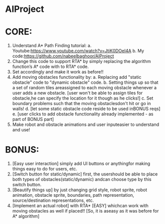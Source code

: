 # AIProject
# CORE:

1. Understand A* Path Finding tutorial:
      a. Youtube:https://www.youtube.com/watch?v=JtiK0DOeI4A
      b. My code:https://github.com/nabeelbaghoor/AIProject
2. Change this code to support RTA* by simply replacing the algorithm function’s A* code with to RTA* code.
3. Set accordingly and make it work as before!!
4. Add moving obstacles functionality by:
    a. Replacing add "static obstacle" code to "dynamic obstacle"
       code.
    b. Setting things up so that a set of random tiles areassigned to
       each moving obstacle whenever a user adds a new obstacle.
       [user won't be able to assign tiles for obstacle,he can specify
       the location for it though as he clicks!]
    c. Set boundary problems such that the moving obstaclesdon't
       hit or go in walls!
    d. [let some static obstacle code reside to be used inBONUS
       reqs]
    e. [user clicks to add obstacle functionality already
       implemented - as part of BONUS part]
5. Make robot and obstacle animations and user inputeasier to
    understand and use!


# BONUS:

1. [Easy user interaction] simply add UI buttons or anythingfor
    making things easy to do for users, etc.
2. [Switch button for static/dynamic] first, the usershould be able to
    place both types of obstacles(static/dynamic) andcan choose type
    by this switch button.
3. [Beautify things up] by just changing grid style, robot sprite, robot
    animation, obstacle sprite, boundaries, path representation,
    source/destination representations, etc.
4. [Implement an actual robot] with RTA* [EASY] whichcan work with
    moving obstacles as well if placed!! [So, it is aseasy as it was before for
    A* algorithm]
